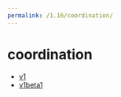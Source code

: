 ```yaml
---
permalink: /1.16/coordination/
---
```


# coordination



* [v1](v1/index.md)
* [v1beta1](v1beta1/index.md)